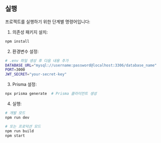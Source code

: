 ## 실행

프로젝트를 실행하기 위한 단계별 명령어입니다:

1. 의존성 패키지 설치:

```bash
npm install
```

2. 환경변수 설정:

```bash
# .env 파일 생성 후 다음 내용 추가
DATABASE_URL="mysql://username:password@localhost:3306/database_name"
PORT=3000
JWT_SECRET="your-secret-key"
```

3. Prisma 설정:

```bash
npx prisma generate  # Prisma 클라이언트 생성
```

4. 실행:

```bash
# 개발 모드
npm run dev

# 또는 프로덕션 모드
npm run build
npm start
```
